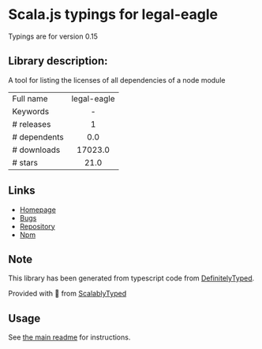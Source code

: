 
# Scala.js typings for legal-eagle

Typings are for version 0.15

## Library description:
A tool for listing the licenses of all dependencies of a node module

|                    |                 |
| ------------------ | :-------------: |
| Full name          | legal-eagle |
| Keywords           | - |
| # releases         | 1 |
| # dependents       | 0.0 |
| # downloads        | 17023.0 |
| # stars            | 21.0 |

## Links
- [Homepage](https://github.com/atom/legal-eagle#readme)
- [Bugs](https://github.com/atom/legal-eagle/issues)
- [Repository](https://github.com/atom/legal-eagle)
- [Npm](https://www.npmjs.com/package/legal-eagle)
    


## Note
This library has been generated from typescript code from [DefinitelyTyped](https://definitelytyped.org).

Provided with :purple_heart: from [ScalablyTyped](https://github.com/oyvindberg/ScalablyTyped)

## Usage
See [the main readme](../../readme.md) for instructions.


